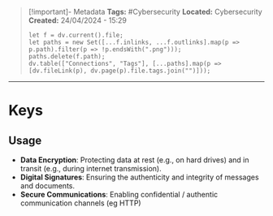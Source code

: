 > [!important]- Metadata
> **Tags:** #Cybersecurity 
> **Located:** Cybersecurity
> **Created:** 24/04/2024 - 15:29
> ```dataviewjs
> let f = dv.current().file;
> let paths = new Set([...f.inlinks, ...f.outlinks].map(p => p.path).filter(p => !p.endsWith(".png")));
> paths.delete(f.path);
> dv.table(["Connections", "Tags"], [...paths].map(p => [dv.fileLink(p), dv.page(p).file.tags.join("")]));
> ```

___
# Keys




## Usage 
- **Data Encryption**: Protecting data at rest (e.g., on hard drives) and in transit (e.g., during internet transmission).
- **Digital Signatures**: Ensuring the authenticity and integrity of messages and documents.
- **Secure Communications**: Enabling confidential / authentic communication channels (eg HTTP)